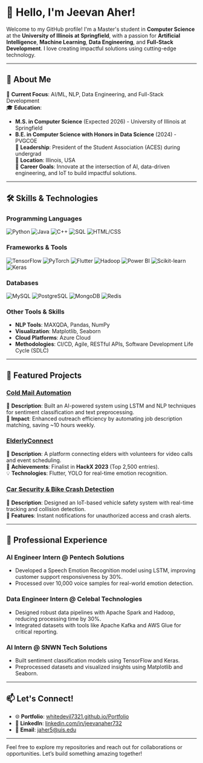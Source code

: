 # 👋 Hello, I'm Jeevan Aher!

Welcome to my GitHub profile! I'm a Master's student in **Computer Science** at the **University of Illinois at Springfield**, with a passion for **Artificial Intelligence**, **Machine Learning**, **Data Engineering**, and **Full-Stack Development**. I love creating impactful solutions using cutting-edge technology.

---

## 🚀 About Me
🌟 **Current Focus**: AI/ML, NLP, Data Engineering, and Full-Stack Development  
🎓 **Education**:  
  - **M.S. in Computer Science** (Expected 2026) - University of Illinois at Springfield  
  - **B.E. in Computer Science with Honors in Data Science** (2024) - PVGCOE  
💼 **Leadership**: President of the Student Association (ACES) during undergrad  
📍 **Location**: Illinois, USA  
🎯 **Career Goals**: Innovate at the intersection of AI, data-driven engineering, and IoT to build impactful solutions.

---

## 🛠 Skills & Technologies
### **Programming Languages**
![Python](https://img.shields.io/badge/Python-3776AB?style=for-the-badge&logo=python&logoColor=white)
![Java](https://img.shields.io/badge/Java-007396?style=for-the-badge&logo=java&logoColor=white)
![C++](https://img.shields.io/badge/C++-00599C?style=for-the-badge&logo=cplusplus&logoColor=white)
![SQL](https://img.shields.io/badge/SQL-4479A1?style=for-the-badge&logo=postgresql&logoColor=white)
![HTML/CSS](https://img.shields.io/badge/HTML/CSS-E34F26?style=for-the-badge&logo=html5&logoColor=white)

### **Frameworks & Tools**
![TensorFlow](https://img.shields.io/badge/TensorFlow-FF6F00?style=for-the-badge&logo=tensorflow&logoColor=white)
![PyTorch](https://img.shields.io/badge/PyTorch-EE4C2C?style=for-the-badge&logo=pytorch&logoColor=white)
![Flutter](https://img.shields.io/badge/Flutter-02569B?style=for-the-badge&logo=flutter&logoColor=white)
![Hadoop](https://img.shields.io/badge/Hadoop-66CCFF?style=for-the-badge&logo=apachehadoop&logoColor=white)
![Power BI](https://img.shields.io/badge/Power_BI-F2C811?style=for-the-badge&logo=powerbi&logoColor=black)
![Scikit-learn](https://img.shields.io/badge/Scikit--learn-F7931E?style=for-the-badge&logo=scikit-learn&logoColor=white)
![Keras](https://img.shields.io/badge/Keras-D00000?style=for-the-badge&logo=keras&logoColor=white)

### **Databases**
![MySQL](https://img.shields.io/badge/MySQL-4479A1?style=for-the-badge&logo=mysql&logoColor=white)
![PostgreSQL](https://img.shields.io/badge/PostgreSQL-336791?style=for-the-badge&logo=postgresql&logoColor=white)
![MongoDB](https://img.shields.io/badge/MongoDB-47A248?style=for-the-badge&logo=mongodb&logoColor=white)
![Redis](https://img.shields.io/badge/Redis-DC382D?style=for-the-badge&logo=redis&logoColor=white)

### **Other Tools & Skills**
- **NLP Tools**: MAXQDA, Pandas, NumPy  
- **Visualization**: Matplotlib, Seaborn  
- **Cloud Platforms**: Azure Cloud  
- **Methodologies**: CI/CD, Agile, RESTful APIs, Software Development Life Cycle (SDLC)  

---

## 🌟 Featured Projects
### [Cold Mail Automation](https://github.com/whitedevil7321/Gen-Ai-cold-Email-generator-generator)
📌 **Description**: Built an AI-powered system using LSTM and NLP techniques for sentiment classification and text preprocessing.  
🚀 **Impact**: Enhanced outreach efficiency by automating job description matching, saving ~10 hours weekly.  

### [ElderlyConnect](https://github.com/whitedevil7321/Elderly-Connect)
📌 **Description**: A platform connecting elders with volunteers for video calls and event scheduling.  
🌟 **Achievements**: Finalist in **HackX 2023** (Top 2,500 entries).  
💡 **Technologies**: Flutter, YOLO for real-time emotion recognition.  

### [Car Security & Bike Crash Detection](https://github.com/whitedevil7321/Car-Security-Bike-Crash-Detection)
📌 **Description**: Designed an IoT-based vehicle safety system with real-time tracking and collision detection.  
🚨 **Features**: Instant notifications for unauthorized access and crash alerts.

---

## 💼 Professional Experience
### **AI Engineer Intern** @ Pentech Solutions
- Developed a Speech Emotion Recognition model using LSTM, improving customer support responsiveness by 30%.
- Processed over 10,000 voice samples for real-world emotion detection.

### **Data Engineer Intern** @ Celebal Technologies
- Designed robust data pipelines with Apache Spark and Hadoop, reducing processing time by 30%.
- Integrated datasets with tools like Apache Kafka and AWS Glue for critical reporting.

### **AI Intern** @ SNWN Tech Solutions
- Built sentiment classification models using TensorFlow and Keras.
- Preprocessed datasets and visualized insights using Matplotlib and Seaborn.

---

## 📫 Let's Connect!
- 🌐 **Portfolio**: [whitedevil7321.github.io/Portfolio](https://whitedevil7321.github.io/Portfolio/)
- 💼 **LinkedIn**: [linkedin.com/in/jeevanaher732](https://www.linkedin.com/in/jeevanaher732/)
- 📧 **Email**: [jaher5@uis.edu](mailto:jaher5@uis.edu)

---

Feel free to explore my repositories and reach out for collaborations or opportunities. Let’s build something amazing together!
